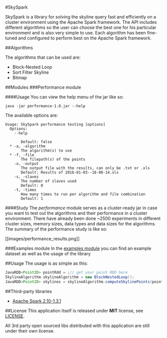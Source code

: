 #SkySpark

SkySpark is a library for solving the skyline query fast and efficiently on a cluster environment using the Apache Spark framework. The API includes different algorithms so the user can choose the best one for his particular environment and is also very simple to use. Each algorithm has been fine-tuned and configured to perform best on the Apache Spark framework.

##Algorithms

The algorithms that can be used are:

* Block-Nested Loop
* Sort Filter Skyline
* Bitmap

##Modules
###Performance module

####Usage
You can view the help menu of the jar like so:

`java -jar performance-1.0.jar --help`

The available options are:

```
Usage: SkySpark performance testing [options]
  Options:
    --help
       
       Default: false
  * -a, -algorithm
       The algorithm(s) to use
  * -f, -file
       The filepath(s) of the points
    -o, -output
       The output file with the results, can only be .txt or .xls
       Default: Results of 2016-01-03--18-08-14.xls
    -s, -slaves
       The number of slaves used
       Default: 0
    -t, -times
       How many times to run per algorithm and file combination
       Default: 1
```
####Study
The *performance* module serves as a cluster-ready jar in case you want to test out the algorithms and their performance in a cluster environment. There have already been done ~2500 experiments in different cluster sizes, memory sizes, data types and data sizes for the algorithms. The summary of the performance study is like so: 

[[images/performance_results.png]]

###Examples module
In the [examples module](examples) you can find an example dataset as well as the usage of the library

##Usage
The usage is as simple as this:

```Java
JavaRDD<Point2D> pointRdd = ;// get your point RDD here
SkylineAlgorithm skylineAlgorithm = new BlockNestedLoop();
JavaRDD<Point2D> skylines = skylineAlgorithm.computeSkylinePoints(pointRdd);
```

##Third-party libraries
 * [Apache Spark 2.10-1.3.1](https://spark.apache.org/)

##License
This application itself is released under **MIT** license, see [LICENSE](./LICENSE).

All 3rd party open sourced libs distributed with this application are still under their own license.
